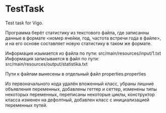 # TestTask
Test task for Vigo.

Программа берёт статистику из текстового файла, где записанны данные в формате <номер ячейки, год, частота встречи года в файле>,
и на его основе составляет новую статистику в таком же формате.

Информация изымается из файла по пути: src/main/resources/input/1.txt
Информация записывается в файл по пути: src/main/resources/output/statistika.txt

Пути к файлам вынесены в отдельный файл properties.properties

Из первоначального кода удалён вложенный класс, убраны лишние объявления переменных, добавлены геттер и сеттер, изменены типы некоторых переменных, переписаны некоторые циклы, 
конструктор класса изменен на дефолтный, добавлен класс с инициализацией переменных путей.
